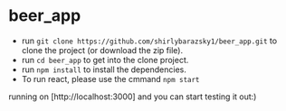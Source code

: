 # beer_app

- run ```git clone https://github.com/shirlybarazsky1/beer_app.git``` to clone the project (or download the zip file).
- run ```cd beer_app``` to get into the clone project.
- run ```npm install``` to install the dependencies.
- To run react, please use the cmmand ```npm start```

running on [http://localhost:3000] and you can start testing it out:)

